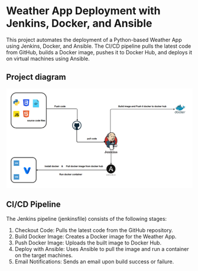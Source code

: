 # Weather App Deployment with Jenkins, Docker, and Ansible

This project automates the deployment of a Python-based Weather App using Jenkins, Docker, and Ansible. The CI/CD pipeline pulls the latest code from GitHub, builds a Docker image, pushes it to Docker Hub, and deploys it on virtual machines using Ansible.

## Project diagram
![Project diagram](images/project_diagram.png)

## CI/CD Pipeline
The Jenkins pipeline (jenkinsfile) consists of the following stages:
1. Checkout Code: Pulls the latest code from the GitHub repository.
2. Build Docker Image: Creates a Docker image for the Weather App.
3. Push Docker Image: Uploads the built image to Docker Hub.
4. Deploy with Ansible: Uses Ansible to pull the image and run a container on the target machines.
5. Email Notifications: Sends an email upon build success or failure.

